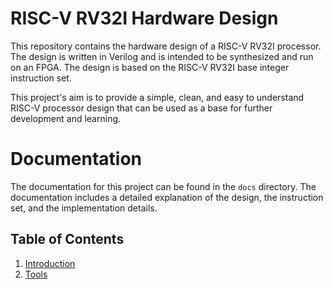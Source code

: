 # RISC-V RV32I Hardware Design

This repository contains the hardware design of a RISC-V RV32I processor. The design is written in Verilog and is intended to be synthesized and run on an FPGA. The design is based on the RISC-V RV32I base integer instruction set.

This project's aim is to provide a simple, clean, and easy to understand RISC-V processor design that can be used as a base for further development and learning.

# Documentation

The documentation for this project can be found in the `docs` directory. The documentation includes a detailed explanation of the design, the instruction set, and the implementation details.

## Table of Contents

1. [Introduction](docs/1_Introduction.md)
2. [Tools](docs/2_Tools.md)
